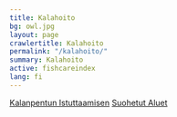 ```yaml
---
title: Kalahoito
bg: owl.jpg
layout: page
crawlertitle: Kalahoito
permalink: "/kalahoito/"
summary: Kalahoito
active: fishcareindex
lang: fi
---
```


[Kalanpentun Istuttaamisen](kalanpentunistuttaamisen)
[Suohetut Aluet](suojetutaluet)
